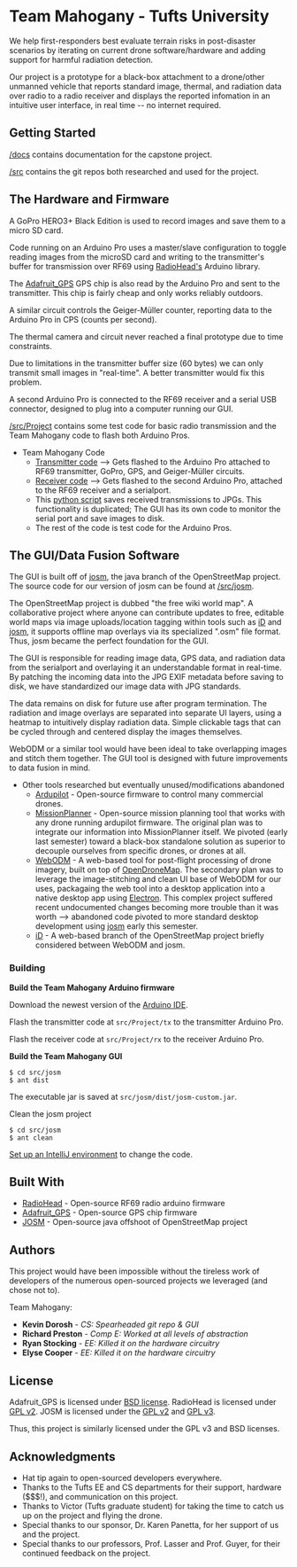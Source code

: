 # Team Mahogany - Tufts University

We help first-responders best evaluate terrain risks in post-disaster scenarios by iterating on current drone software/hardware and adding support for harmful radiation detection.

Our project is a prototype for a black-box attachment to a drone/other unmanned vehicle that reports standard image, thermal, and radiation data over radio to a radio receiver and displays the reported infomation in an intuitive user interface, in real time -- no internet required.

## Getting Started

[/docs](https://github.com/kdorosh/Capstone/tree/master/docs) contains documentation for the capstone project.

[/src](https://github.com/kdorosh/Capstone/tree/master/src) contains the git repos both researched and used for the project.

## The Hardware and Firmware

A GoPro HERO3+ Black Edition is used to record images and save them to a micro SD card. 

Code running on an Arduino Pro uses a master/slave configuration to toggle reading images from the microSD card and writing to the transmitter's buffer for transmission over RF69 using [RadioHead's](https://github.com/PaulStoffregen/RadioHead/tree/3d02f09670eb3880067e989998309dcfa2aa7a68) Arduino library.

The [Adafruit_GPS](https://github.com/adafruit/Adafruit_GPS/tree/77fe3484374837cecf2dd8387f3a62b1d5c832f9) GPS chip is also read by the Arduino Pro and sent to the transmitter. This chip is fairly cheap and only works reliably outdoors.

A similar circuit controls the Geiger-Müller counter, reporting data to the Arduino Pro in CPS (counts per second).

The thermal camera and circuit never reached a final prototype due to time constraints.

Due to limitations in the transmitter buffer size (60 bytes) we can only transmit small images in "real-time". A better transmitter would fix this problem.

A second Arduino Pro is connected to the RF69 receiver and a serial USB connector, designed to plug into a computer running our GUI.

[/src/Project](https://github.com/kdorosh/Capstone/tree/master/src/Project) contains some test code for basic radio transmission and the Team Mahogany code to flash both Arduino Pros.

* Team Mahogany Code
  * [Transmitter code](https://github.com/kdorosh/Capstone/blob/master/src/Project/tx/tx.ino) --> Gets flashed to the Arduino Pro attached to RF69 transmitter, GoPro, GPS, and Geiger-Müller circuits.
  * [Receiver code](https://github.com/kdorosh/Capstone/blob/master/src/Project/rx/rx.ino) --> Gets flashed to the second Arduino Pro, attached to the RF69 receiver and a serialport.
  * This [python script](https://github.com/kdorosh/Capstone/blob/master/src/Project/ComArduino.py) saves received transmissions to JPGs. This functionality is duplicated; The GUI has its own code to monitor the serial port and save images to disk.
  * The rest of the code is test code for the Arduino Pros.

## The GUI/Data Fusion Software

The GUI is built off of [josm](https://github.com/openstreetmap/josm), the java branch of the OpenStreetMap project. The source code for our version of josm can be found at [/src/josm](https://github.com/kdorosh/Capstone/tree/master/src/josm).

The OpenStreetMap project is dubbed "the free wiki world map". A collaborative project where anyone can contribute updates to free, editable world maps via image uploads/location tagging within tools such as [iD](https://github.com/kdorosh/Capstone/tree/master/src/iD) and [josm](https://github.com/openstreetmap/josm), it supports offline map overlays via its specialized ".osm" file format. Thus, josm became the perfect foundation for the GUI.

The GUI is responsible for reading image data, GPS data, and radiation data from the serialport and overlaying it an understandable format in real-time. By patching the incoming data into the JPG EXIF metadata before saving to disk, we have standardized our image data with JPG standards.

The data remains on disk for future use after program termination. The radiation and image overlays are separated into separate UI layers, using a heatmap to intuitively display radiation data. Simple clickable tags that can be cycled through and centered display the images themselves.

WebODM or a similar tool would have been ideal to take overlapping images and stitch them together. The GUI tool is designed with future improvements to data fusion in mind.

* Other tools researched but eventually unused/modifications abandoned
  * [Ardupilot](https://github.com/ArduPilot/ardupilot/tree/5646afac1cc029ef41934af9b5b9b4d00a87bcf6) - Open-source firmware to control many commercial drones.
  * [MissionPlanner](https://github.com/ArduPilot/MissionPlanner/tree/e0ccac239ae19d79b74bdb155547a69b3c530a7d) - Open-source mission planning tool that works with any drone running ardupilot firmware. The original plan was to integrate our information into MissionPlanner itself. We pivoted (early last semester) toward a black-box standalone solution as superior to decouple ourselves from specific drones, or drones at all.
  * [WebODM](https://github.com/kdorosh/Capstone/tree/master/src/WebODM) - A web-based tool for post-flight processing of drone imagery, built on top of [OpenDroneMap](https://github.com/OpenDroneMap/OpenDroneMap). The secondary plan was to leverage the image-stitching and clean UI base of WebODM for our uses, packagaing the web tool into a desktop application into a native desktop app using [Electron](https://github.com/electron/electron). This complex project suffered recent undocumented changes becoming more trouble than it was worth --> abandoned code pivoted to more standard desktop development using [josm](https://github.com/openstreetmap/josm) early this semester.
  * [iD](https://github.com/kdorosh/Capstone/tree/master/src/iD) - A web-based branch of the OpenStreetMap project briefly considered between WebODM and josm.

### Building

**Build the Team Mahogany Arduino firmware**

Download the newest version of the [Arduino IDE](https://www.arduino.cc/en/Main/Software).

Flash the transmitter code at `src/Project/tx` to the transmitter Arduino Pro.

Flash the receiver code at `src/Project/rx` to the receiver Arduino Pro.

**Build the Team Mahogany GUI**

```
$ cd src/josm
$ ant dist
```

The executable jar is saved at `src/josm/dist/josm-custom.jar`.

Clean the josm project
```
$ cd src/josm
$ ant clean
```

[Set up an IntelliJ environment](https://josm.openstreetmap.de/wiki/DevelopersGuide/CompilingUsingIntelliJ) to change the code.

## Built With

* [RadioHead](https://github.com/PaulStoffregen/RadioHead/tree/3d02f09670eb3880067e989998309dcfa2aa7a68) - Open-source RF69 radio arduino firmware
* [Adafruit_GPS](https://github.com/adafruit/Adafruit_GPS/tree/77fe3484374837cecf2dd8387f3a62b1d5c832f9) - Open-source GPS chip firmware
* [JOSM](https://github.com/openstreetmap/josm) - Open-source java offshoot of OpenStreetMap project

## Authors

This project would have been impossible without the tireless work of developers of the numerous open-sourced projects we leveraged (and chose not to).

Team Mahogany:
* **Kevin Dorosh**    - *CS: Spearheaded git repo & GUI*
* **Richard Preston** - *Comp E: Worked at all levels of abstraction*
* **Ryan Stocking**   - *EE: Killed it on the hardware circuitry*
* **Elyse Cooper**    - *EE: Killed it on the hardware circuitry*

## License

Adafruit_GPS is licensed under [BSD license](https://github.com/adafruit/Adafruit_GPS/blob/77fe3484374837cecf2dd8387f3a62b1d5c832f9/license.txt). 
RadioHead is licensed under [GPL v2](https://github.com/PaulStoffregen/RadioHead/blob/3d02f09670eb3880067e989998309dcfa2aa7a68/LICENSE). 
JOSM is licensed under the [GPL v2](http://www.gnu.org/licenses/old-licenses/gpl-2.0.html) and [GPL v3](http://www.gnu.org/licenses/gpl.html). 

Thus, this project is similarly licensed under the GPL v3 and BSD licenses.

## Acknowledgments

* Hat tip again to open-sourced developers everywhere.
* Thanks to the Tufts EE and CS departments for their support, hardware ($$$!), and communication on this project.
* Thanks to Victor (Tufts graduate student) for taking the time to catch us up on the project and flying the drone.
* Special thanks to our sponsor, Dr. Karen Panetta, for her support of us and the project.
* Special thanks to our professors, Prof. Lasser and Prof. Guyer, for their continued feedback on the project.